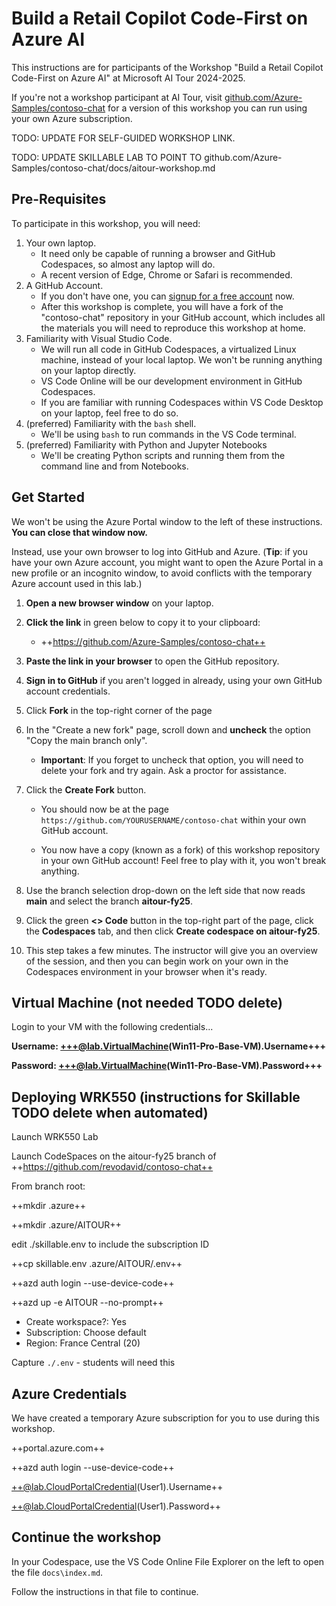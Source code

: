 # Build a Retail Copilot Code-First on Azure AI

This instructions are for participants of the Workshop "Build a Retail Copilot Code-First on Azure AI" at Microsoft AI Tour 2024-2025.

If you're not a workshop participant at AI Tour, visit [github.com/Azure-Samples/contoso-chat](https://github.com/Azure-Samples/contoso-chat/blob/main/README.md) for a version of this workshop you can run using your own Azure subscription. 

TODO: UPDATE FOR SELF-GUIDED WORKSHOP LINK.

TODO: UPDATE SKILLABLE LAB TO POINT TO github.com/Azure-Samples/contoso-chat/docs/aitour-workshop.md

## Pre-Requisites

To participate in this workshop, you will need:

1. Your own laptop.
   * It need only be capable of running a browser and GitHub Codespaces, so almost any laptop will do.
   * A recent version of Edge, Chrome or Safari is recommended.
1. A GitHub Account.
   * If you don't have one, you can [signup for a free account](https://github.com/signup) now.
   * After this workshop is complete, you will have a fork of the "contoso-chat" repository in your GitHub account, which includes all the materials you will need to reproduce this workshop at home.
1. Familiarity with Visual Studio Code. 
   * We will run all code in GitHub Codespaces, a virtualized Linux machine, instead of your local laptop. We won't be running anything on your laptop directly.
   * VS Code Online will be our development environment in GitHub Codespaces.
   * If you are familiar with running Codespaces within VS Code Desktop on your laptop, feel free to do so. 
1. (preferred) Familiarity with the `bash` shell. 
    * We'll be using `bash` to run commands in the VS Code terminal.
1. (preferred) Familiarity with Python and Jupyter Notebooks
    * We'll be creating Python scripts and running them from the command line and from Notebooks.

## Get Started

We won't be using the Azure Portal window to the left of these instructions. **You can close that window now.**

Instead, use your own browser to log into GitHub and Azure. (**Tip**: if you have your own Azure account, you might want to open the Azure Portal in a new profile or an incognito window, to avoid conflicts with the temporary Azure account used in this lab.)

1. **Open a new browser window** on your laptop. 

1. **Click the link** in green below to copy it to your clipboard: 
    * ++https://github.com/Azure-Samples/contoso-chat++

1. **Paste the link in your browser** to open the GitHub repository.

1. **Sign in to GitHub** if you aren't logged in already, using your own GitHub account credentials.

1. Click **Fork** in the top-right corner of the page

1. In the "Create a new fork" page, scroll down and **uncheck** the option "Copy the main branch only".

   * **Important**: If you forget to uncheck that option, you will need to delete your fork and try again. Ask a proctor for assistance.

1. Click the **Create Fork** button.

   * You should now be at the page `https://github.com/YOURUSERNAME/contoso-chat` within your own GitHub account.
   
   * You now have a copy (known as a fork) of this workshop repository in your own GitHub account! Feel free to play with it, you won't break anything.

1. Use the branch selection drop-down on the left side that now reads **main** and select the branch **aitour-fy25**.

1. Click the green **<> Code** button in the top-right part of the page, click the **Codespaces** tab, and then click **Create codespace on aitour-fy25**.

1. This step takes a few minutes. The instructor will give you an overview of the session, and then you can begin work on your own in the Codespaces environment in your browser when it's ready.

## Virtual Machine (not needed TODO delete)

Login to your VM with the following credentials...

**Username: +++@lab.VirtualMachine(Win11-Pro-Base-VM).Username+++**

**Password: +++@lab.VirtualMachine(Win11-Pro-Base-VM).Password+++** 

## Deploying WRK550 (instructions for Skillable TODO delete when automated)

Launch WRK550 Lab

Launch CodeSpaces on the aitour-fy25 branch of ++https://github.com/revodavid/contoso-chat++

From branch root:

++mkdir .azure++

++mkdir .azure/AITOUR++

edit ./skillable.env to include the subscription ID

++cp skillable.env .azure/AITOUR/.env++

++azd auth login --use-device-code++

++azd up -e AITOUR --no-prompt++

* Create workspace?: Yes
* Subscription: Choose default
* Region: France Central (20)

Capture `./.env` - students will need this

## Azure Credentials

We have created a temporary Azure subscription for you to use during this workshop. 

++portal.azure.com++

++azd auth login --use-device-code++

++@lab.CloudPortalCredential(User1).Username++

++@lab.CloudPortalCredential(User1).Password++

## Continue the workshop

In your Codespace, use the VS Code Online File Explorer on the left to open the file `docs\index.md`.

Follow the instructions in that file to continue. 


